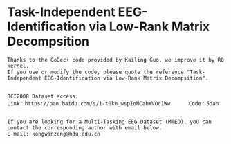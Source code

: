 # Task-Independent EEG-Identification via Low-Rank Matrix Decompsition
    Thanks to the GoDec+ code provided by Kailing Guo, we improve it by RQ kernel.
    If you use or modify the code, please quote the reference "Task-Independent EEG-Identification via Low-Rank Matrix Decompsition".


    BCI2008 Dataset access:
    Link：https://pan.baidu.com/s/1-t0kn_wspIoMCabWVOc1Ww      Code：5dan


    If you are looking for a Multi-Tasking EEG Dataset (MTED), you can contact the corresponding author with email below.
    E-mail: kongwanzeng@hdu.edu.cn
